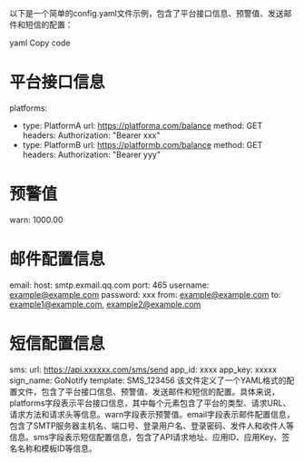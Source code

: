 以下是一个简单的config.yaml文件示例，包含了平台接口信息、预警值、发送邮件和短信的配置：

yaml
Copy code
# 平台接口信息
platforms:
  - type: PlatformA
    url: https://platforma.com/balance
    method: GET
    headers:
      Authorization: "Bearer xxx"
  - type: PlatformB
    url: https://platformb.com/balance
    method: GET
    headers:
      Authorization: "Bearer yyy"

# 预警值
warn: 1000.00

# 邮件配置信息
email:
  host: smtp.exmail.qq.com
  port: 465
  username: example@example.com
  password: xxx
  from: example@example.com
  to: example1@example.com, example2@example.com

# 短信配置信息
sms:
  url: https://api.xxxxxx.com/sms/send
  app_id: xxxx
  app_key: xxxxx
  sign_name: GoNotify
  template: SMS_123456
该文件定义了一个YAML格式的配置文件，包含了平台接口信息、预警值、发送邮件和短信的配置。具体来说，platforms字段表示平台接口信息，其中每个元素包含了平台的类型、请求URL、请求方法和请求头等信息。warn字段表示预警值。email字段表示邮件配置信息，包含了SMTP服务器主机名、端口号、登录用户名、登录密码、发件人和收件人等信息。sms字段表示短信配置信息，包含了API请求地址、应用ID、应用Key、签名名称和模板ID等信息。